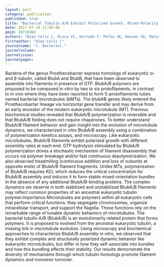 ```yaml
---
layout: post
category: publication
published: true
title: "Bacterial Tubulin A/B Exhibit Polarized Growth, Mixed-Polarity Bundling, and Destabilization by GTP Hydrolysis."
date: 2017-07-18 12:00:00
pmid: 28716960
authors: "Díaz-Celis C, Risca VI, Hurtado F, Polka JK, Hansen SD, Maturana D, Lagos R, Mullins RD, Monasterio O"
firstauthor: "Díaz-Celis C"
journalname: "J. Bacteriol."
journalvolume: 
journalissue: 
journalpages: 
---
```


Bacteria of the genus Prosthecobacter express homologs of eukaryotic α- and β-tubulin, called BtubA and BtubB, that have been observed to assemble into filaments in presence of GTP. BtubA/B polymers are proposed to be composed in vitro by two to six protofilaments, in contrast to in vivo where they have been reported to form 5-protofilaments tubes named bacterial microtubules (bMTs). The btubAB genes likely entered the Prosthecobacter lineage via horizontal gene transfer and may derive from an early ancestor of the modern eukaryotic microtubule (MT). Previous biochemical studies revealed that BtubA/B polymerization is reversible and that BtubA/B folding does not require chaperones. To better understand BtubA/B filament behavior and gain insight into the evolution of microtubule dynamics, we characterized in vitro BtubA/B assembly using a combination of polymerization kinetics assays, and microscopy. Like eukaryotic microtubules, BtubA/B filaments exhibit polarized growth with different assembly rates at each end. GTP hydrolysis stimulated by BtubA/B polymerization drives a stochastic mechanism of filament disassembly that occurs via polymer breakage and/or fast continuous depolymerization. We also observed treadmilling (continuous addition and loss of subunits at opposite ends) of BtubA/B filament fragments. Unlike MTs, polymerization of BtubA/B requires KCl, which reduces the critical concentration for BtubA/B assembly and induces it to form stable mixed-orientation bundles in the absence of any additional BtubA/B-binding proteins. The complex dynamics we observe in both stabilized and unstabilized BtubA/B filaments may reflect common properties of an ancestral eukaryotic tubulin polymer.Importance Microtubules are polymers within all eukaryotic cells that perform critical functions: they segregate chromosomes, organize intracellular transport, and support the flagella. These functions rely on the remarkable range of tunable dynamic behaviors of microtubules. The bacterial tubulin A/B (BtubA/B) is an evolutionarily related protein that forms polymers. It is proposed to evolved from the ancestral eukaryotic tubulin, a missing link in microtubule evolution. Using microscopy and biochemical approaches to characterize BtubA/B assembly in vitro, we observed that they exhibit complex and structurally polarized dynamic behavior like eukaryotic microtubules, but differ in how they self-associate into bundles and how this bundling affects their stability. Our results demonstrate the diversity of mechanisms through which tubulin homologs promote filament dynamics and monomer turnover.


